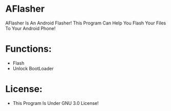 # AFlasher
AFlasher Is An Android Flasher! This Program Can Help You Flash Your Files To Your Android Phone!
# Functions:
* Flash
* Unlock BootLoader
# License:
* This Program Is Under GNU 3.0 License!
